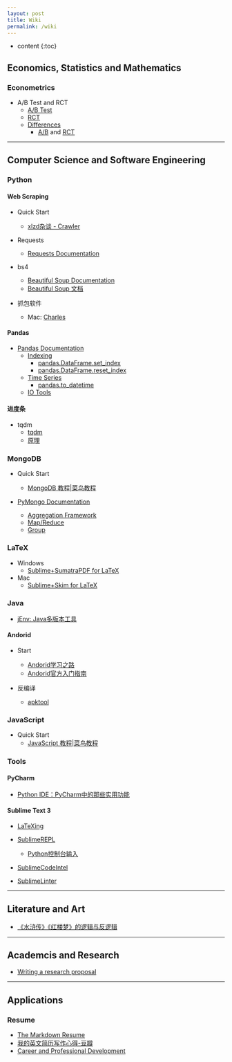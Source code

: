 ```yaml
---
layout: post
title: Wiki
permalink: /wiki
---
```


* content
{:toc}



Economics, Statistics and Mathematics
---------

### Econometrics

- A/B Test and RCT
  * [A/B Test](https://en.wikipedia.org/wiki/A/B_testing)
  * [RCT](https://en.wikipedia.org/wiki/Randomized_controlled_trial)
  * [Differences](https://ongamesndata.wordpress.com/2015/09/22/ab-testing-and-rcts-101/)
    * [A/B](https://hbr.org/2014/02/ab-testing-and-the-benefits-of-an-experimentation-culture) and [RCT](https://hbr.org/2016/03/a-refresher-on-randomized-controlled-experiments)


-------


Computer Science and Software Engineering
------

### Python
#### Web Scraping

- Quick Start
  * [xlzd杂谈 - Crawler](https://xlzd.me/tag/crawler/)

- Requests
  * [Requests Documentation](http://www.python-requests.org/en/master/)

- bs4
  * [Beautiful Soup Documentation](https://www.crummy.com/software/BeautifulSoup/bs4/doc/)
  * [Beautiful Soup 文档](http://beautifulsoup.readthedocs.io/zh_CN/latest/)

- 抓包软件
  * Mac: [Charles](http://bbs.utest.qq.com/283)

#### Pandas

- [Pandas Documentation](http://pandas.pydata.org/pandas-docs/stable/)
  * [Indexing](http://pandas.pydata.org/pandas-docs/stable/indexing.html)
      * [pandas.DataFrame.set_index](http://pandas.pydata.org/pandas-docs/stable/generated/pandas.DataFrame.set_index.html)
      * [pandas.DataFrame.reset_index](http://pandas.pydata.org/pandas-docs/stable/generated/pandas.DataFrame.reset_index.html)
  * [Time Series](http://pandas.pydata.org/pandas-docs/stable/timeseries.html)
      * [pandas.to_datetime](http://pandas.pydata.org/pandas-docs/stable/generated/pandas.to_datetime.html)
  * [IO Tools](http://pandas.pydata.org/pandas-docs/stable/io.html)

#### 进度条

- tqdm
  * [tqdm](https://github.com/tqdm/tqdm)
  * [原理](http://blog.ernest.me/post/python-progress-bar)

### MongoDB

- Quick Start
  * [MongoDB 教程\|菜鸟教程](http://www.runoob.com/mongodb/mongodb-tutorial.html)

- [PyMongo Documentation](http://api.mongodb.com/python/current/)
  * [Aggregation Framework](http://api.mongodb.com/python/current/examples/aggregation.html#aggregation-framework)
  * [Map/Reduce](http://api.mongodb.com/python/current/examples/aggregation.html#map-reduce)
  * [Group](http://api.mongodb.com/python/current/examples/aggregation.html#group)

### LaTeX

- Windows
  * [Sublime+SumatraPDF for LaTeX](http://www.jianshu.com/p/51ae1bb01885)
- Mac
  * [Sublime+Skim for LaTeX](http://painterlin.com/2014/08/10/Using-LaTeX-with-Sublime-and-Skim-for-Mac.html)

### Java

- [jEnv: Java多版本工具](http://boxingp.github.io/blog/2015/01/25/manage-multiple-versions-of-java-on-os-x/)

#### Andorid

- Start
  * [Andorid学习之路](http://stormzhang.com/android/2014/07/07/learn-android-from-rookie/)
  * [Andorid官方入门指南](https://developer.android.com/training/index.html)

- 反编译
  * [apktool](http://www.jianshu.com/p/c90024f61653)

### JavaScript 

- Quick Start
  * [JavaScript 教程\|菜鸟教程](http://www.runoob.com/js/js-tutorial.html)

### Tools
#### PyCharm

- [Python IDE：PyCharm中的那些实用功能](http://blog.jobbole.com/51498/)

#### Sublime Text 3

- [LaTeXing](http://www.latexing.com/)

- [SublimeREPL](http://sublimerepl.readthedocs.io/en/latest/)
  * [Python控制台输入](https://github.com/CellerX/blog_md/blob/master/Python_让Sublime%20Text控制台支持输入.md)

- [SublimeCodeIntel](https://github.com/SublimeCodeIntel/SublimeCodeIntel)

- [SublimeLinter](https://github.com/SublimeLinter/SublimeLinter-for-ST2)


-----


Literature and Art
-----------

 - [《水浒传》《红楼梦》的逻辑与反逻辑](http://www.360doc.com/content/15/0712/13/21897053_484410731.shtml)


-----


Academcis and Research
--------

- [Writing a research proposal](http://libguides.usc.edu/writingguide/researchproposal)


------


Applications
------

### Resume
- [The Markdown Resume](https://mszep.github.io/pandoc_resume/)
- [我的英文简历写作心得-豆瓣](https://www.douban.com/group/topic/16697101/)
- [Career and Professional Development](http://www.career.vt.edu)

